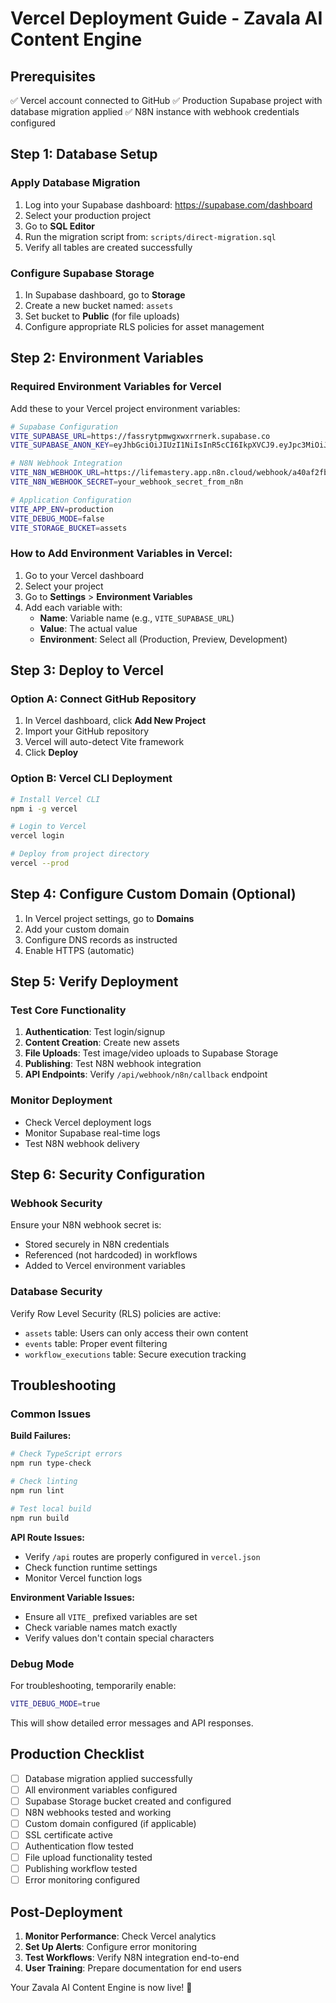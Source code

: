 # Vercel Deployment Guide - Zavala AI Content Engine

## Prerequisites

✅ Vercel account connected to GitHub
✅ Production Supabase project with database migration applied
✅ N8N instance with webhook credentials configured

## Step 1: Database Setup

### Apply Database Migration

1. Log into your Supabase dashboard: https://supabase.com/dashboard
2. Select your production project
3. Go to **SQL Editor**
4. Run the migration script from: `scripts/direct-migration.sql`
5. Verify all tables are created successfully

### Configure Supabase Storage

1. In Supabase dashboard, go to **Storage**
2. Create a new bucket named: `assets`
3. Set bucket to **Public** (for file uploads)
4. Configure appropriate RLS policies for asset management

## Step 2: Environment Variables

### Required Environment Variables for Vercel

Add these to your Vercel project environment variables:

```bash
# Supabase Configuration
VITE_SUPABASE_URL=https://fassrytpmwgxwxrrnerk.supabase.co
VITE_SUPABASE_ANON_KEY=eyJhbGciOiJIUzI1NiIsInR5cCI6IkpXVCJ9.eyJpc3MiOiJzdXBhYmFzZSIsInJlZiI6ImZhc3NyeXRwbXdneHd4cnJuZXJrIiwicm9sZSI6ImFub24iLCJpYXQiOjE3NDc2ODUxNTMsImV4cCI6MjA2MzI2MTE1M30.v0Pkr4XwgL2IjVGZlTnJhYMWKSXJGi3BGcUfkWHxhgY

# N8N Webhook Integration
VITE_N8N_WEBHOOK_URL=https://lifemastery.app.n8n.cloud/webhook/a40af2fb-6d85-4db3-9791-e7cab329bcfa
VITE_N8N_WEBHOOK_SECRET=your_webhook_secret_from_n8n

# Application Configuration
VITE_APP_ENV=production
VITE_DEBUG_MODE=false
VITE_STORAGE_BUCKET=assets
```

### How to Add Environment Variables in Vercel:

1. Go to your Vercel dashboard
2. Select your project
3. Go to **Settings** > **Environment Variables**
4. Add each variable with:
   - **Name**: Variable name (e.g., `VITE_SUPABASE_URL`)
   - **Value**: The actual value
   - **Environment**: Select all (Production, Preview, Development)

## Step 3: Deploy to Vercel

### Option A: Connect GitHub Repository

1. In Vercel dashboard, click **Add New Project**
2. Import your GitHub repository
3. Vercel will auto-detect Vite framework
4. Click **Deploy**

### Option B: Vercel CLI Deployment

```bash
# Install Vercel CLI
npm i -g vercel

# Login to Vercel
vercel login

# Deploy from project directory
vercel --prod
```

## Step 4: Configure Custom Domain (Optional)

1. In Vercel project settings, go to **Domains**
2. Add your custom domain
3. Configure DNS records as instructed
4. Enable HTTPS (automatic)

## Step 5: Verify Deployment

### Test Core Functionality

1. **Authentication**: Test login/signup
2. **Content Creation**: Create new assets
3. **File Uploads**: Test image/video uploads to Supabase Storage
4. **Publishing**: Test N8N webhook integration
5. **API Endpoints**: Verify `/api/webhook/n8n/callback` endpoint

### Monitor Deployment

- Check Vercel deployment logs
- Monitor Supabase real-time logs
- Test N8N webhook delivery

## Step 6: Security Configuration

### Webhook Security

Ensure your N8N webhook secret is:
- Stored securely in N8N credentials
- Referenced (not hardcoded) in workflows
- Added to Vercel environment variables

### Database Security

Verify Row Level Security (RLS) policies are active:
- `assets` table: Users can only access their own content
- `events` table: Proper event filtering
- `workflow_executions` table: Secure execution tracking

## Troubleshooting

### Common Issues

**Build Failures:**
```bash
# Check TypeScript errors
npm run type-check

# Check linting
npm run lint

# Test local build
npm run build
```

**API Route Issues:**
- Verify `/api` routes are properly configured in `vercel.json`
- Check function runtime settings
- Monitor Vercel function logs

**Environment Variable Issues:**
- Ensure all `VITE_` prefixed variables are set
- Check variable names match exactly
- Verify values don't contain special characters

### Debug Mode

For troubleshooting, temporarily enable:
```bash
VITE_DEBUG_MODE=true
```

This will show detailed error messages and API responses.

## Production Checklist

- [ ] Database migration applied successfully
- [ ] All environment variables configured
- [ ] Supabase Storage bucket created and configured
- [ ] N8N webhooks tested and working
- [ ] Custom domain configured (if applicable)
- [ ] SSL certificate active
- [ ] Authentication flow tested
- [ ] File upload functionality tested
- [ ] Publishing workflow tested
- [ ] Error monitoring configured

## Post-Deployment

1. **Monitor Performance**: Check Vercel analytics
2. **Set Up Alerts**: Configure error monitoring
3. **Test Workflows**: Verify N8N integration end-to-end
4. **User Training**: Prepare documentation for end users

Your Zavala AI Content Engine is now live! 🚀